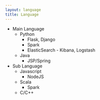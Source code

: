 ```yaml
---
layout: language
title: Language
---
```


* Main Language
  * Python 
    * Flask, Django
    * Spark
    * ElasticSearch - Kibana, Logstash
  * Java 
    * JSP/Spring
* Sub Language
  * Javascript
    * NodeJS
  * Scala
    * Spark
  * C/C++

